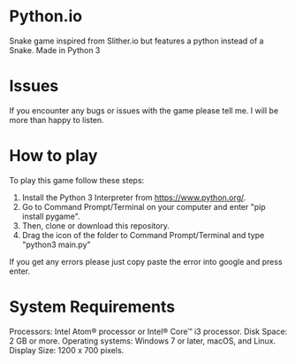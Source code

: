 # Python.io
Snake game inspired from Slither.io but features a python instead of a Snake. Made in Python 3

# Issues
If you encounter any bugs or issues with the game please tell me. I will be more than happy to listen.

# How to play
To play this game follow these steps:
  1. Install the Python 3 Interpreter from https://www.python.org/.
  2. Go to Command Prompt/Terminal on your computer and enter "pip install pygame".
  3. Then, clone or download this repository.
  4. Drag the icon of the folder to Command Prompt/Terminal and type "python3 main.py"

If you get any errors please just copy paste the error into google and press enter.

# System Requirements
  Processors: Intel Atom® processor or Intel® Core™ i3 processor.
  Disk Space: 2 GB or more.
  Operating systems: Windows 7 or later, macOS, and Linux.
  Display Size: 1200 x 700 pixels.
